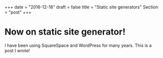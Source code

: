 +++
date = "2016-12-18"
draft = false
title = "Static site generators"
Section = "post"
+++

# Now on static site generator!
I have been using SquareSpace and WordPress for many years.
This is a post I wrote!

